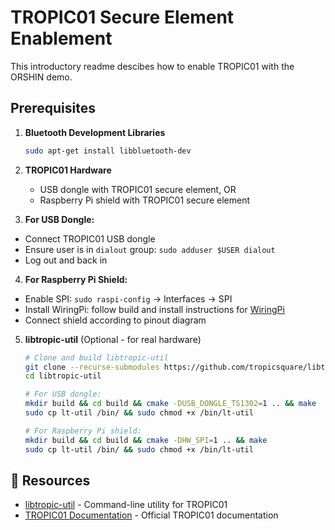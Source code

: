 # TROPIC01 Secure Element Enablement

This introductory readme descibes how to enable TROPIC01 with the ORSHIN demo.

## Prerequisites

1. **Bluetooth Development Libraries**
   ```bash
   sudo apt-get install libbluetooth-dev
   ```

2. **TROPIC01 Hardware**
   - USB dongle with TROPIC01 secure element, OR
   - Raspberry Pi shield with TROPIC01 secure element

3. **For USB Dongle:**
- Connect TROPIC01 USB dongle
- Ensure user is in `dialout` group: `sudo adduser $USER dialout`
- Log out and back in

4. **For Raspberry Pi Shield:**
- Enable SPI: `sudo raspi-config` → Interfaces → SPI
- Install WiringPi: follow build and install instructions for [WiringPi](https://github.com/WiringPi/WiringPi.git)
- Connect shield according to pinout diagram

5. **libtropic-util** (Optional - for real hardware)
   ```bash
   # Clone and build libtropic-util
   git clone --recurse-submodules https://github.com/tropicsquare/libtropic-util
   cd libtropic-util

   # For USB dongle:
   mkdir build && cd build && cmake -DUSB_DONGLE_TS1302=1 .. && make
   sudo cp lt-util /bin/ && sudo chmod +x /bin/lt-util

   # For Raspberry Pi shield:
   mkdir build && cd build && cmake -DHW_SPI=1 .. && make
   sudo cp lt-util /bin/ && sudo chmod +x /bin/lt-util
   ```

## 🔗 Resources

- [libtropic-util](https://github.com/tropicsquare/libtropic-util) - Command-line utility for TROPIC01
- [TROPIC01 Documentation](https://tropicsquare.com/tropic01) - Official TROPIC01 documentation
